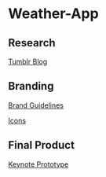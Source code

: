 # Weather-App

## Research
[Tumblr Blog](https://csd3sign.tumblr.com/tagged/ixd303)

## Branding
[Brand Guidelines]()

[Icons](https://csd3sign.tumblr.com/image/173685595258)

## Final Product
[Keynote Prototype]()
